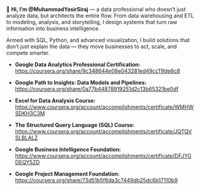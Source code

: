 👋 **Hi, I’m @MuhammadYasirSiraj** — a data professional who doesn’t just analyze data, but architects the entire flow. From data warehousing and ETL to modeling, analysis, and storytelling, I design systems that turn raw information into business intelligence.

Armed with SQL, Python, and advanced visualization, I build solutions that don’t just explain the data — they move businesses to act, scale, and compete smarter.

- **Google Data Analytics Professional Certification:** https://coursera.org/share/9c348644e08e043281ed49cc11fde6c8

- **Google Path to Insights: Data Models and Pipelines:** https://coursera.org/share/0a77b44878919251d2c13b65321be0df

- **Excel for Data Analysis Course:** https://www.coursera.org/account/accomplishments/certificate/WMHWSDKH3C3M

- **The Structured Query Language (SQL) Course:** https://www.coursera.org/account/accomplishments/certificate/JQTQVSLBLALZ

- **Google Business Intelligence Foundation:** https://www.coursera.org/account/accomplishments/certificate/DFJYGDEQY5ZD

- **Google Project Management Foundation:** https://coursera.org/share/73d51b5f6da3c7449db25dc6b17110b9
